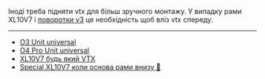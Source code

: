 Іноді треба підняти vtx для більш зручного монтажу. У випадку рами XL10V7 і [поворотки v3](/index.html#povorotna-camera-mount-v3) це необхідність щоб вліз vtx спереду.

----

- [O3 Unit universal](https://github.com/dmytr0/glory_to_ukraine/blob/master/FPV_CAMERA_MOUNT/DJI_O3_stand.stl)
- [O4 Pro Unit universal](https://github.com/dmytr0/glory_to_ukraine/blob/master/FPV_CAMERA_MOUNT/DJI_O4_pro_stand.stl)
- [XL10V7 будь який VTX](https://github.com/dmytr0/glory_to_ukraine/blob/master/FPV_CAMERA_MOUNT/vtx_stand_xl10v7.stl)
- [Special XL10V7 коли основа рами внизу 🤪](https://github.com/dmytr0/glory_to_ukraine/blob/master/FPV_CAMERA_MOUNT/vtx_stand_xl10v7_inv.stl)